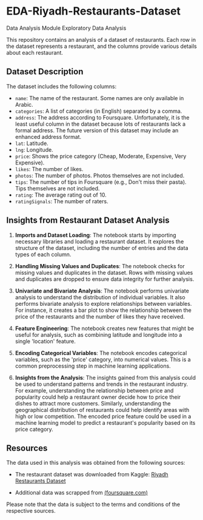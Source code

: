 # EDA-Riyadh-Restaurants-Dataset
Data Analysis Module Exploratory Data Analysis 

This repository contains an analysis of a dataset of restaurants. Each row in the dataset represents a restaurant, and the columns provide various details about each restaurant.

## Dataset Description

The dataset includes the following columns:

- `name`: The name of the restaurant. Some names are only available in Arabic.
- `categories`: A list of categories (in English) separated by a comma.
- `address`: The address according to Foursquare. Unfortunately, it is the least useful column in the dataset because lots of restaurants lack a formal address. The future version of this dataset may include an enhanced address format.
- `lat`: Latitude.
- `lng`: Longitude.
- `price`: Shows the price category (Cheap, Moderate, Expensive, Very Expensive).
- `likes`: The number of likes.
- `photos`: The number of photos. Photos themselves are not included.
- `tips`: The number of tips in Foursquare (e.g., Don't miss their pasta). Tips themselves are not included.
- `rating`: The average rating out of 10.
- `ratingSignals`: The number of raters.

## Insights from Restaurant Dataset Analysis

1. **Imports and Dataset Loading**: The notebook starts by importing necessary libraries and loading a restaurant dataset. It explores the structure of the dataset, including the number of entries and the data types of each column.

2. **Handling Missing Values and Duplicates**: The notebook checks for missing values and duplicates in the dataset. Rows with missing values and duplicates are dropped to ensure data integrity for further analysis.

3. **Univariate and Bivariate Analysis**: The notebook performs univariate analysis to understand the distribution of individual variables. It also performs bivariate analysis to explore relationships between variables. For instance, it creates a bar plot to show the relationship between the price of the restaurants and the number of likes they have received.

4. **Feature Engineering**: The notebook creates new features that might be useful for analysis, such as combining latitude and longitude into a single 'location' feature.

5. **Encoding Categorical Variables**: The notebook encodes categorical variables, such as the 'price' category, into numerical values. This is a common preprocessing step in machine learning applications.

6. **Insights from the Analysis**: The insights gained from this analysis could be used to understand patterns and trends in the restaurant industry. For example, understanding the relationship between price and popularity could help a restaurant owner decide how to price their dishes to attract more customers. Similarly, understanding the geographical distribution of restaurants could help identify areas with high or low competition. The encoded price feature could be used in a machine learning model to predict a restaurant's popularity based on its price category.

## Resources

The data used in this analysis was obtained from the following sources:

- The restaurant dataset was downloaded from Kaggle: [Riyadh Restaurants Dataset](https://www.kaggle.com/datasets/fahd09/riyadh-restaurants-20k/data)

- Additional data was scrapped from [(foursquare.com)](https://foursquare.com/)

Please note that the data is subject to the terms and conditions of the respective sources.

